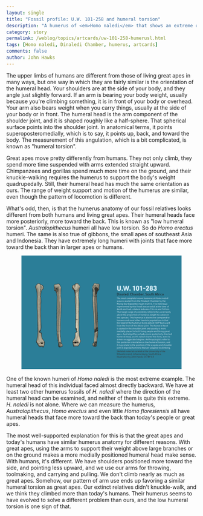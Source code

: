 ```yaml
---
layout: single
title: "Fossil profile: U.W. 101-258 and humeral torsion"
description: "A humerus of <em>Homo naledi</em> that shows an extreme of the morphology common in early hominins."
category: story
permalink: /weblog/topics/artcards/uw-101-258-humerusl.html
tags: [Homo naledi, Dinaledi Chamber, humerus, artcards]
comments: false
author: John Hawks
---
```


The upper limbs of humans are different from those of living great apes in many ways, but one way in which they are fairly similar is the orientation of the humeral head. Your shoulders are at the side of your body, and they angle just slightly forward. If an arm is bearing your body weight, usually because you're climbing something, it is in front of your body or overhead. Your arm also bears weight when you carry things, usually at the side of your body or in front. The humeral head is the arm component of the shoulder joint, and it is shaped roughly like a half-sphere. That spherical surface points into the shoulder joint. In anatomical terms, it points superoposteromedially, which is to say, it points up, back, and toward the body. The measurement of this angulation, which is a bit complicated, is known as "humeral torsion". 

Great apes move pretty differently from humans. They not only climb, they spend more time suspended with arms extended straight upward. Chimpanzees and gorillas spend much more time on the ground, and their knuckle-walking requires the humerus to support the body's weight quadrupedally. Still, their humeral head has much the same orientation as ours. The range of weight support and motion of the humerus are similar, even though the pattern of locomotion is different. 

What's odd, then, is that the humerus anatomy of our fossil relatives looks different from both humans and living great apes. Their humeral heads face more posteriorly, more toward the back. This is known as "low humeral torsion". <em>Australopithecus</em> humeri all have low torsion. So do <em>Homo erectus</em> humeri. The same is also true of gibbons, the small apes of southeast Asia and Indonesia. They have extremely long humeri with joints that face more toward the back than in larger apes or humans. 


<figure>
<img src="/images/uw-101-283-humerus-artcard-2021.png" alt="U.W. 101-283 humerus" />
</figure>

One of the known humeri of <em>Homo naledi</em> is the most extreme example. The humeral head of this individual faced almost directly backward. We have at least two other humerus fossils of <em>H. naledi</em> where the direction of the humeral head can be examined, and neither of them is quite this extreme. <em>H. naledi</em> is not alone. Where we can measure the humerus, <em>Australopithecus</em>, <em>Homo erectus</em> and even little <em>Homo floresiensis</em> all have humeral heads that face more toward the back than today's people or great apes. 

The most well-supported explanation for this is that the great apes and today's humans have similar humerus anatomy for different reasons. With great apes, using the arms to support their weight above large branches or on the ground makes a more medially positioned humeral head make sense. With humans, it's different. We have shoulders positioned more toward the side, and pointing less upward, and we use our arms for throwing, toolmaking, and carrying and pulling. We don't climb nearly as much as great apes. Somehow, our pattern of arm use ends up favoring a similar humeral torsion as great apes. Our extinct relatives didn't knuckle-walk, and we think they climbed more than today's humans. Their humerus seems to have evolved to solve a different problem than ours, and the low humeral torsion is one sign of that. 


